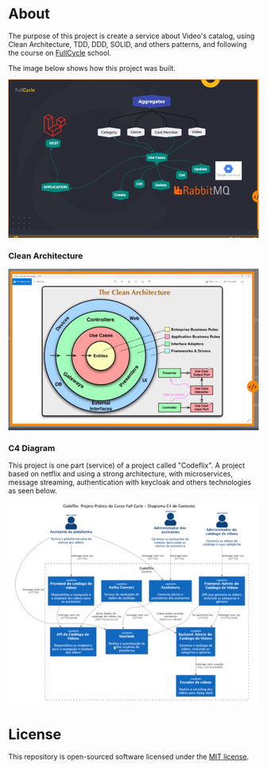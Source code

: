 # About

The purpose of this project is create a service about Video's catalog, using Clean Architecture, TDD, DDD, SOLID, and others patterns, and following the course on [FullCycle][fullcycle] school.

The image below shows how this project was built.

![project-architecture](./docs/assets/project-architecture.png "Project architecture")

### Clean Architecture
![clean-architecture](./docs/assets/clean-architecture.png "Clean architecture")

### C4 Diagram

This project is one part (service) of a project called "Codeflix". A project based on netflix and using a strong architecture, with microservices, message streaming, authentication with keycloak and others technologies as seen below.

![c4-diagram](./docs/assets/C4-Diagram.png "C4 Diagram")

# License
This repository is open-sourced software licensed under the [MIT license][mit-site].

[fullcycle]: https://fullcycle.com.br/
[mit-site]: https://opensource.org/license/mit/
